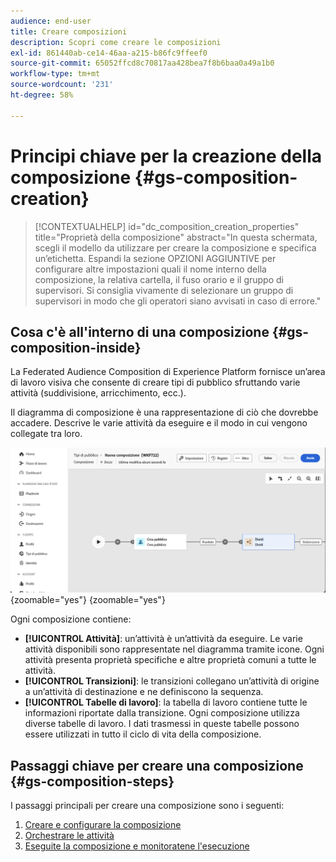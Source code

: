 ```yaml
---
audience: end-user
title: Creare composizioni
description: Scopri come creare le composizioni
exl-id: 861440ab-ce14-46aa-a215-b86fc9ffeef0
source-git-commit: 65052ffcd8c70817aa428bea7f8b6baa0a49a1b0
workflow-type: tm+mt
source-wordcount: '231'
ht-degree: 58%

---
```


# Principi chiave per la creazione della composizione {#gs-composition-creation}

>[!CONTEXTUALHELP]
>id="dc_composition_creation_properties"
>title="Proprietà della composizione"
>abstract="In questa schermata, scegli il modello da utilizzare per creare la composizione e specifica un’etichetta. Espandi la sezione OPZIONI AGGIUNTIVE per configurare altre impostazioni quali il nome interno della composizione, la relativa cartella, il fuso orario e il gruppo di supervisori. Si consiglia vivamente di selezionare un gruppo di supervisori in modo che gli operatori siano avvisati in caso di errore."

## Cosa c&#39;è all&#39;interno di una composizione {#gs-composition-inside}

La Federated Audience Composition di Experience Platform fornisce un’area di lavoro visiva che consente di creare tipi di pubblico sfruttando varie attività (suddivisione, arricchimento, ecc.).

Il diagramma di composizione è una rappresentazione di ciò che dovrebbe accadere. Descrive le varie attività da eseguire e il modo in cui vengono collegate tra loro.

![](assets/composition-example.png){zoomable="yes"} {zoomable="yes"}

Ogni composizione contiene:

* **[!UICONTROL Attività]**: un’attività è un’attività da eseguire. Le varie attività disponibili sono rappresentate nel diagramma tramite icone. Ogni attività presenta proprietà specifiche e altre proprietà comuni a tutte le attività.
* **[!UICONTROL Transizioni]**: le transizioni collegano un’attività di origine a un’attività di destinazione e ne definiscono la sequenza.
* **[!UICONTROL Tabelle di lavoro]**: la tabella di lavoro contiene tutte le informazioni riportate dalla transizione. Ogni composizione utilizza diverse tabelle di lavoro. I dati trasmessi in queste tabelle possono essere utilizzati in tutto il ciclo di vita della composizione.

## Passaggi chiave per creare una composizione {#gs-composition-steps}

I passaggi principali per creare una composizione sono i seguenti:

1. [Creare e configurare la composizione](../compositions/create-composition.md)
1. [Orchestrare le attività](../compositions/orchestrate-activities.md)
1. [Eseguite la composizione e monitoratene l&#39;esecuzione](../compositions/start-monitor-composition.md)
